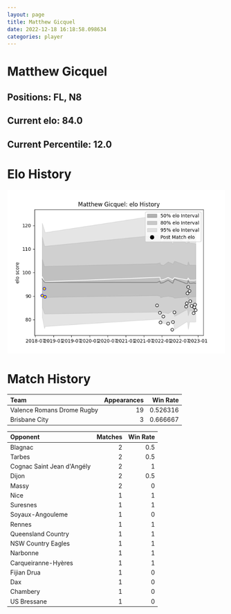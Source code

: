 ```yaml
---  
layout: page  
title: Matthew Gicquel  
date: 2022-12-18 16:18:58.098634  
categories: player  
---
```

# Matthew Gicquel

## Positions: FL, N8

## Current elo: 84.0

## Current Percentile: 12.0

# Elo History


![elo history](history_MatthewGicquel.png)
# Match History


| Team                       |   Appearances |   Win Rate |
|:---------------------------|--------------:|-----------:|
| Valence Romans Drome Rugby |            19 |   0.526316 |
| Brisbane City              |             3 |   0.666667 |

| Opponent                   |   Matches |   Win Rate |
|:---------------------------|----------:|-----------:|
| Blagnac                    |         2 |        0.5 |
| Tarbes                     |         2 |        0.5 |
| Cognac Saint Jean d'Angély |         2 |        1   |
| Dijon                      |         2 |        0.5 |
| Massy                      |         2 |        0   |
| Nice                       |         1 |        1   |
| Suresnes                   |         1 |        1   |
| Soyaux-Angouleme           |         1 |        0   |
| Rennes                     |         1 |        1   |
| Queensland Country         |         1 |        1   |
| NSW Country Eagles         |         1 |        1   |
| Narbonne                   |         1 |        1   |
| Carqueiranne-Hyères        |         1 |        1   |
| Fijian Drua                |         1 |        0   |
| Dax                        |         1 |        0   |
| Chambery                   |         1 |        0   |
| US Bressane                |         1 |        0   |